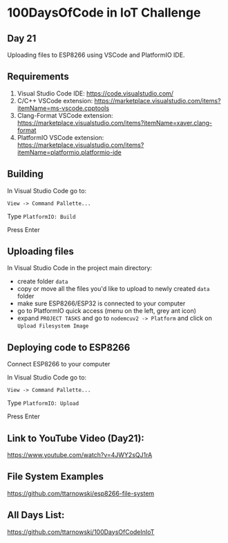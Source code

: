 # 100DaysOfCode in IoT Challenge
## Day 21

Uploading files to ESP8266 using VSCode and PlatformIO IDE.

## Requirements
1. Visual Studio Code IDE:
https://code.visualstudio.com/
2. C/C++ VSCode extension:
https://marketplace.visualstudio.com/items?itemName=ms-vscode.cpptools
3. Clang-Format VSCode extension:
https://marketplace.visualstudio.com/items?itemName=xaver.clang-format
4. PlatformIO VSCode extension:
https://marketplace.visualstudio.com/items?itemName=platformio.platformio-ide

## Building 
In Visual Studio Code go to:

`View -> Command Pallette...`

Type `PlatformIO: Build`

Press Enter

## Uploading files
In Visual Studio Code in the project main directory:

- create folder `data`
- copy or move all the files you'd like to upload to newly created `data` folder
- make sure ESP8266/ESP32 is connected to your computer
- go to PlatformIO quick access (menu on the left, grey ant icon)
- expand `PROJECT TASKS` and go to `nodemcuv2 -> Platform` and click on `Upload Filesystem Image`

## Deploying code to ESP8266
Connect ESP8266 to your computer

In Visual Studio Code go to:

`View -> Command Pallette...`

Type `PlatformIO: Upload`

Press Enter

## Link to YouTube Video (Day21):

https://www.youtube.com/watch?v=4JWY2sQJ1rA

## File System Examples

https://github.com/ttarnowski/esp8266-file-system

## All Days List:

https://github.com/ttarnowski/100DaysOfCodeInIoT